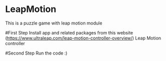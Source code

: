 # LeapMotion
This is a puzzle game with leap motion module

#First Step 
Install app and related packages from this website (https://www.ultraleap.com/leap-motion-controller-overview/)
Leap Motion controller

#Second Step
Run the code :)
